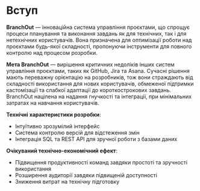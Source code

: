 # Вступ

**BranchOut** — інноваційна система управління проєктами, що спрощує процеси планування та виконання завдань як для
технічних, так і для нетехнічних користувачів. Вона призначена для оптимізації роботи над проєктами будь-якої
складності, пропонуючи інструменти для повного контролю над процесом розробки.

**Мета BranchOut** — вирішення критичних недоліків інших систем управління проєктами, таких як GitHub, Jira та Asana.
Сучасні рішення мають переважну орієнтацію на розробників, тож вони страждають від складності використання для нових
користувачів, обмеженої підтримки кастомізації та слабкої адаптації до короткострокових завдань. BranchOut націлена на
надання гнучкості та інтеграції, при мінімальних затратах на навчання користувачів.

**Технічні характеристики розробки**:

- Інтуїтивно зрозумілий інтерфейс
- Система контролю версій для відстеження змін
- Інтеграція SQL та REST API для зручної роботи з базами даних

**Очікуваний технічно-економічний ефект**:

- Підвищення продуктивності команд завдяки простоті та зручності використання
- Розширення аудиторії завдяки підвищеній доступності
- Зниження витрат на технічну підготовку
